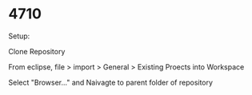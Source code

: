 # 4710

Setup:

Clone Repository

From eclipse, file > import > General > Existing Proects into Workspace

Select "Browser..." and Naivagte to parent folder of repository